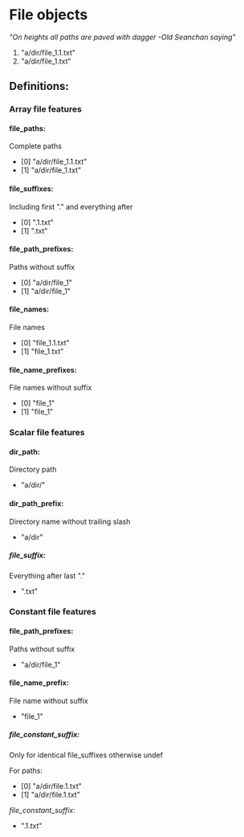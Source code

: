 # File objects

_"On heights all paths are paved with dagger -Old Seanchan saying"_

1. "a/dir/file_1.1.txt"
2. "a/dir/file_1.txt"

## Definitions:

### Array file features

#### file_paths:
Complete paths
- [0] "a/dir/file_1.1.txt"
- [1] "a/dir/file_1.txt"

#### file_suffixes:
Including first "." and everything after
- [0] ".1.txt"
- [1] ".txt"

#### file_path_prefixes:
Paths without suffix
- [0] "a/dir/file_1"
- [1] "a/dir/file_1"

#### file_names:
File names
- [0] "file_1.1.txt"
- [1] "file_1.txt"

#### file_name_prefixes:
File names without suffix
- [0] "file_1"
- [1] "file_1"

### Scalar file features

#### dir_path:
Directory path
- "a/dir/"

#### dir_path_prefix:
Directory name without trailing slash
- "a/dir"

##### file_suffix:
Everything after last "."
- ".txt"

### Constant file features

#### file_path_prefixes:
Paths without suffix
- "a/dir/file_1"

#### file_name_prefix:
File name without suffix
- "file_1"


##### file_constant_suffix:
Only for identical file_suffixes otherwise undef

For paths:
- [0] "a/dir/file.1.txt"
- [1] "a/dir/file.1.txt"

*file_constant_suffix*:
- ".1.txt"
